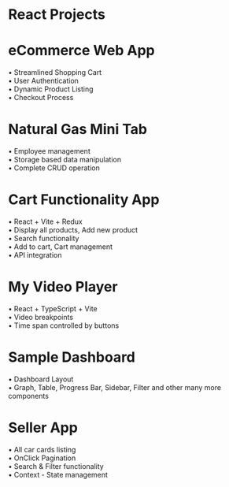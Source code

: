 # React Projects

# eCommerce Web App
• Streamlined Shopping Cart    
• User Authentication    
• Dynamic Product Listing    
• Checkout Process    

# Natural Gas Mini Tab
• Employee management    
• Storage based data manipulation    
• Complete CRUD operation    

# Cart Functionality App
• React + Vite + Redux    
• Display all products, Add new product    
• Search functionality    
• Add to cart, Cart management    
• API integration    

# My Video Player
• React + TypeScript + Vite    
• Video breakpoints    
• Time span controlled by buttons    

# Sample Dashboard
• Dashboard Layout    
• Graph, Table, Progress Bar, Sidebar, Filter and other many more components    

# Seller App
• All car cards listing    
• OnClick Pagination    
• Search & Filter functionality    
• Context - State management
